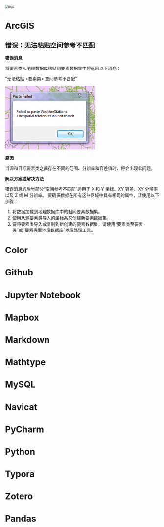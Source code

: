 <img src="https://s3.bmp.ovh/imgs/2022/07/25/008f709a62f414a6.png" alt="logo" style="zoom:67%;" />

# ArcGIS

## 错误：无法粘贴<feature class>空间参考不匹配

**错误消息**

将要素类从地理数据库粘贴到要素数据集中将返回以下消息：

“无法粘贴 <要素类> 空间参考不匹配”

![O-Image](https://raw.githubusercontent.com/xiaoyinshang/blogImage/main/202209151659592.png)

**原因**

当源和目标要素类之间存在不同的范围、分辨率和容差值时，将会出现此问题。

**解决方案或解决方法**

错误消息的后半部分“空间参考不匹配”适用于 X 和 Y 坐标、XY 容差、XY 分辨率以及 Z 或 M 分辨率。 要确保数据在所有这些区域中具有相同的属性，请使用以下步骤：

1. 将数据加载到地理数据库中的相同要素数据集。
2. 使用从源要素类导入的坐标系来创建新要素数据集。
3. 要将要素类导入或复制到新创建的要素数据集，请使用“要素类至要素类”或“要素类至地理数据库”地理处理工具。



# Color

# Github

# Jupyter Notebook

# Mapbox

# Markdown

# Mathtype

# MySQL

# Navicat

# PyCharm

# Python

# Typora

# Zotero

# Pandas
